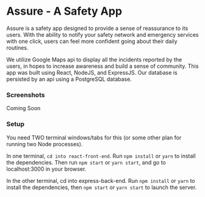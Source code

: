 # Assure - A Safety App

Assure is a safety app designed to provide a sense of reassurance to its users. With the ability to notify your safety network and emergency services with one click, users can feel more confident going about their daily routines. 

We utilize Google Maps api to display all the incidents reported by the users, in hopes to increase awareness and build a sense of community. This app was built using React, NodeJS, and ExpressJS. Our database is persisted by an api using a PostgreSQL database.

### Screenshots

Coming Soon

### Setup

You need TWO terminal windows/tabs for this (or some other plan for running two Node processes).

In one terminal, `cd into react-front-end`. Run `npm install` or `yarn` to install the dependencies. Then run `npm start` or `yarn start`, and go to localhost:3000 in your browser.

In the other terminal, cd into express-back-end. Run `npm install` or `yarn` to install the dependencies, then `npm start` or `yarn start` to launch the server.
